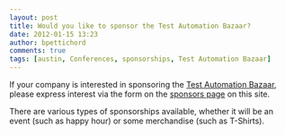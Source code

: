 ```yaml
---
layout: post
title: Would you like to sponsor the Test Automation Bazaar?
date: 2012-01-15 13:23
author: bpettichord
comments: true
tags: [austin, Conferences, sponsorships, Test Automation Bazaar]
---
```

If your company is interested in sponsoring the <a title="Test Automation Bazaar!" href="http://watir.com/test-automation-bazaar/">Test Automation Bazaar</a>, please express interest via the form on the <a title="Sponsors" href="http://watir.com/test-automation-bazaar/sponsors/">sponsors page</a> on this site.
<!--more-->

There are various types of sponsorships available, whether it will be an event (such as happy hour) or some merchandise (such as T-Shirts).

